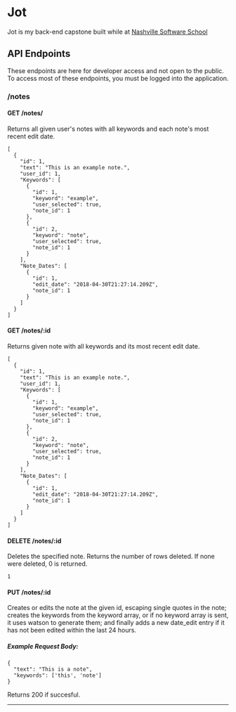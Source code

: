 # Jot
Jot is my back-end capstone built while at [Nashville Software School](http://nashvillesoftwareschool.com/)

## API Endpoints
These endpoints are here for developer access and not open to the public.  To access most of these endpoints, you must be logged into the application.
### /notes
#### GET /notes/
Returns all given user's notes with all keywords and each note's most recent edit date.
```
[
  {
    "id": 1,
    "text": "This is an example note.",
    "user_id": 1,
    "Keywords": [
      {
        "id": 1,
        "keyword": "example",
        "user_selected": true,
        "note_id": 1
      },
      {
        "id": 2,
        "keyword": "note",
        "user_selected": true,
        "note_id": 1
      }
    ],
    "Note_Dates": [
      {
        "id": 1,
        "edit_date": "2018-04-30T21:27:14.209Z",
        "note_id": 1
      }
    ]
  }
]
```
#### GET /notes/:id 
Returns given note with all keywords and its most recent edit date.
```
[
  {
    "id": 1,
    "text": "This is an example note.",
    "user_id": 1,
    "Keywords": [
      {
        "id": 1,
        "keyword": "example",
        "user_selected": true,
        "note_id": 1
      },
      {
        "id": 2,
        "keyword": "note",
        "user_selected": true,
        "note_id": 1
      }
    ],
    "Note_Dates": [
      {
        "id": 1,
        "edit_date": "2018-04-30T21:27:14.209Z",
        "note_id": 1
      }
    ]
  }
]
```
#### DELETE /notes/:id
Deletes the specified note.  Returns the number of rows deleted.  If none were deleted, 0 is returned.
```
1
```

#### PUT /notes/:id
Creates or edits the note at the given id, escaping single quotes in the note; creates the keywords from the keyword array, or if no keyword array is sent, it uses watson to generate them; and finally adds a new date_edit entry if it has not been edited within the last 24 hours.
##### Example Request Body:
```
{
  "text": "This is a note",
  "keywords": ['this', 'note']
}
```

Returns 200 if succesful.
___